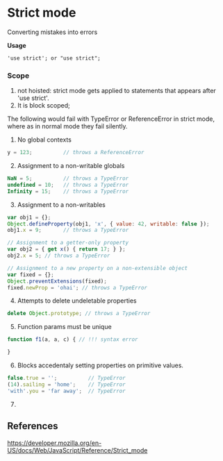 # Strict mode

Converting mistakes into errors

**Usage**

```
'use strict'; or "use strict";
```

### Scope

1. not hoisted: strict mode gets applied to statements that appears after 'use strict'.
2. It is block scoped;


The following would fail with TypeError or ReferenceError in strict mode, where as in normal mode they fail silently.

1. No global contexts

```js
y = 123;          // throws a ReferenceError
```

2. Assignment to a non-writable globals

```js
NaN = 5;          // throws a TypeError
undefined = 10;   // throws a TypeError
Infinity = 15;    // throws a TypeError
```

3. Assignment to a non-writables

```js
var obj1 = {};
Object.defineProperty(obj1, 'x', { value: 42, writable: false });
obj1.x = 9;       // throws a TypeError

// Assignment to a getter-only property
var obj2 = { get x() { return 17; } };
obj2.x = 5; // throws a TypeError

// Assignment to a new property on a non-extensible object
var fixed = {};
Object.preventExtensions(fixed);
fixed.newProp = 'ohai'; // throws a TypeError
```

4. Attempts to delete undeletable properties

```js
delete Object.prototype; // throws a TypeError
```

5. Function params must be unique

```js
function f1(a, a, c) { // !!! syntax error

}
```

6. Blocks accedentaly setting properties on primitive values. 

```js
false.true = '';          // TypeError
(14).sailing = 'home';    // TypeError
'with'.you = 'far away';  // TypeError
```

7. 

## References

https://developer.mozilla.org/en-US/docs/Web/JavaScript/Reference/Strict_mode
